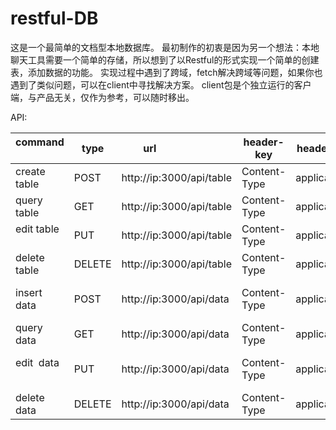 # restful-DB
这是一个最简单的文档型本地数据库。
最初制作的初衷是因为另一个想法：本地聊天工具需要一个简单的存储，所以想到了以Restful的形式实现一个简单的创建表，添加数据的功能。
实现过程中遇到了跨域，fetch解决跨域等问题，如果你也遇到了类似问题，可以在client中寻找解决方案。
client包是个独立运行的客户端，与产品无关，仅作为参考，可以随时移出。


API:

command          | type | url                     | header-key  | header-value    | body 
---------------- | ---  | ----------------------- | ----------- |---------------- |---------------------------------------					
create table     |	POST|	http://ip:3000/api/table|	Content-Type|	application/json|{"name":"t1","columns":["col1","col2"]}
query  table     |	GET |	http://ip:3000/api/table|	Content-Type|	application/json|
edit   table     |	PUT |	http://ip:3000/api/table|	Content-Type|	application/json|
delete table     |DELETE|	http://ip:3000/api/table|	Content-Type|	application/json|
insert data      |	POST|	http://ip:3000/api/data |	Content-Type|	application/json|{tableName:'t1',datas:[{col1:'',col2:''},{col1:'',col2:''}}
query  data      |	GET |	http://ip:3000/api/data |	Content-Type|	application/json|{tableName:'t1', id:2/col1:'aa'}
edit   data      |	PUT |	http://ip:3000/api/data |	Content-Type|	application/json|{tableName:'t1', update:{ co1:'aaa'} ,where:{ id:11}}
delete data      |DELETE|	http://ip:3000/api/data |	Content-Type|	application/json|{id:2/col1:'aa'}
